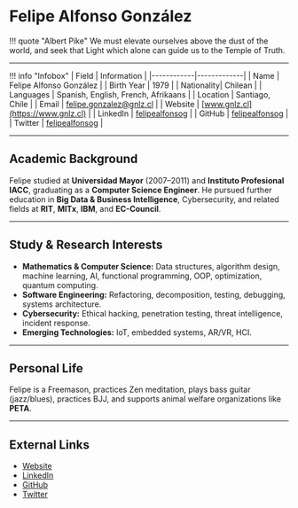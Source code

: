 # Felipe Alfonso González

!!! quote "Albert Pike"
    We must elevate ourselves above the dust of the world, and seek that Light which alone can guide us to the Temple of Truth.

---

!!! info "Infobox"
    | Field       | Information |
    |------------|-------------|
    | Name       | Felipe Alfonso González |
    | Birth Year | 1979 |
    | Nationality| Chilean |
    | Languages  | Spanish, English, French, Afrikaans |
    | Location   | Santiago, Chile |
    | Email      | felipe.gonzalez@gnlz.cl |
    | Website    | [www.gnlz.cl](https://www.gnlz.cl) |
    | LinkedIn   | [felipealfonsog](https://www.linkedin.com/in/felipealfonsog/) |
    | GitHub     | [felipealfonsog](https://github.com/felipealfonsog/) |
    | Twitter    | [felipealfonsog](https://twitter.com/felipealfonsog/) |

---

## Academic Background

Felipe studied at **Universidad Mayor** (2007–2011) and **Instituto Profesional IACC**, graduating as a **Computer Science Engineer**. He pursued further education in **Big Data & Business Intelligence**, Cybersecurity, and related fields at **RIT**, **MITx**, **IBM**, and **EC-Council**.

---

## Study & Research Interests

- **Mathematics & Computer Science:** Data structures, algorithm design, machine learning, AI, functional programming, OOP, optimization, quantum computing.  
- **Software Engineering:** Refactoring, decomposition, testing, debugging, systems architecture.  
- **Cybersecurity:** Ethical hacking, penetration testing, threat intelligence, incident response.  
- **Emerging Technologies:** IoT, embedded systems, AR/VR, HCI.  

---

## Personal Life

Felipe is a Freemason, practices Zen meditation, plays bass guitar (jazz/blues), practices BJJ, and supports animal welfare organizations like **PETA**.

---

## External Links

- [Website](https://www.gnlz.cl/)  
- [LinkedIn](https://www.linkedin.com/in/felipealfonsog/)  
- [GitHub](https://github.com/felipealfonsog/)  
- [Twitter](https://twitter.com/felipealfonsog/)
